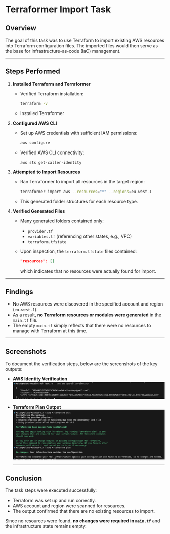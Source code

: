 # Terraformer Import Task

## Overview
The goal of this task was to use Terraform to import existing AWS resources into Terraform configuration files. The imported files would then serve as the base for infrastructure-as-code (IaC) management.

---

## Steps Performed

1. **Installed Terraform and Terraformer**
   - Verified Terraform installation:
     ```bash
     terraform -v
     ```
   - Installed Terraformer

2. **Configured AWS CLI**
   - Set up AWS credentials with sufficient IAM permissions:
     ```bash
     aws configure
     ```
   - Verified AWS CLI connectivity:
     ```bash
     aws sts get-caller-identity
     ```

3. **Attempted to Import Resources**
   - Ran Terraformer to import all resources in the target region:
     ```bash
     terraformer import aws --resources="*" --regions=eu-west-1
     ```
   - This generated folder structures for each resource type.

4. **Verified Generated Files**
   - Many generated folders contained only:
     - `provider.tf`
     - `variables.tf` (referencing other states, e.g., VPC)
     - `terraform.tfstate`

   - Upon inspection, the `terraform.tfstate` files contained:
     ```json
     "resources": []
     ```
     which indicates that no resources were actually found for import.

---

## Findings

- No AWS resources were discovered in the specified account and region (`eu-west-1`).
- As a result, **no Terraform resources or modules were generated** in the `main.tf` file.
- The empty `main.tf` simply reflects that there were no resources to manage with Terraform at this time.

---

## Screenshots

To document the verification steps, below are the screenshots of the key outputs:

- **AWS Identity Verification**
![AWS Identity Output](screenshots/get_caller_identity.png)

- **Terraform Plan Output**
![Terraform Plan Output](screenshots/terraform_plan.png)

  ---

## Conclusion

The task steps were executed successfully:
- Terraform was set up and run correctly.
- AWS account and region were scanned for resources.
- The output confirmed that there are no existing resources to import.

Since no resources were found, **no changes were required in `main.tf`** and the infrastructure state remains empty.

